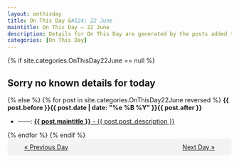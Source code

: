 ```yaml
---
layout: onthisday
title: On This Day &#124; 22 June
maintitle: On This Day — 22 June
description: Details for On This Day are generated by the posts added to the website so the content is subject to changes/updates over time.
categories: [On This Day]
---
```


{% if site.categories.OnThisDay22June == null %}
<h2>Sorry no known details for today</h2>
{% else %}
{% for post in site.categories.OnThisDay22June reversed %}
<strong>{{ post.before }}{{ post.date | date: "%e %B %Y" }}{{ post.after }}</strong>
<ul>
<li> ——: <a class="{{ post.class }}" href="{{ post.url }}"><strong>{{ post.maintitle }}</strong> - {{ post.post_description }}</a></li>
</ul>
{% endfor %}
{% endif %}
<br />
<div style="background-color: #f3f3f3; padding: 10px; border-radius: 5px; text-align: center; display: flex; justify-content: space-evenly;">
<a href="/onthisday/06/06-21">« Previous Day</a>
<span style="visibility:hidden;">[ Visit Leap Year February 29 ]</span>
<a href="/onthisday/06/06-23">Next Day »</a>
</div>
